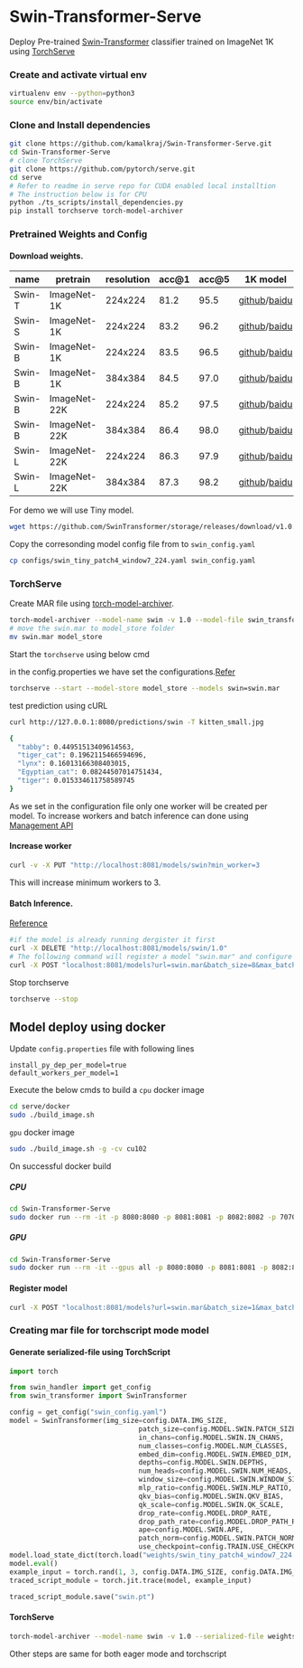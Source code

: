 # Swin-Transformer-Serve

Deploy Pre-trained [Swin-Transformer](https://github.com/microsoft/Swin-Transformer/) classifier trained on ImageNet 1K using [TorchServe](https://github.com/pytorch/serve)

### Create and activate virtual env
```bash
virtualenv env --python=python3
source env/bin/activate
```

### Clone and Install dependencies
```bash
git clone https://github.com/kamalkraj/Swin-Transformer-Serve.git
cd Swin-Transformer-Serve
# clone TorchServe
git clone https://github.com/pytorch/serve.git
cd serve
# Refer to readme in serve repo for CUDA enabled local installtion
# The instruction below is for CPU
python ./ts_scripts/install_dependencies.py
pip install torchserve torch-model-archiver
```

### Pretrained Weights and Config

#### Download weights.
| name   | pretrain     | resolution | acc@1 | acc@5 | 1K model                                                                                                                                                                          |
|--------|--------------|------------|-------|-------|-----------------------------------------------------------------------------------------------------------------------------------------------------------------------------------|
| Swin-T | ImageNet-1K  | 224x224    | 81.2  | 95.5  | [github](https://github.com/SwinTransformer/storage/releases/download/v1.0.0/swin_tiny_patch4_window7_224.pth)/[baidu](https://pan.baidu.com/s/156nWJy4Q28rDlrX-rRbI3w)           |
| Swin-S | ImageNet-1K  | 224x224    | 83.2  | 96.2  | [github](https://github.com/SwinTransformer/storage/releases/download/v1.0.0/swin_small_patch4_window7_224.pth)/[baidu](https://pan.baidu.com/s/1KFjpj3Efey3LmtE1QqPeQg)          |
| Swin-B | ImageNet-1K  | 224x224    | 83.5  | 96.5  | [github](https://github.com/SwinTransformer/storage/releases/download/v1.0.0/swin_base_patch4_window7_224.pth)/[baidu](https://pan.baidu.com/s/16bqCTEc70nC_isSsgBSaqQ)           |
| Swin-B | ImageNet-1K  | 384x384    | 84.5  | 97.0  | [github](https://github.com/SwinTransformer/storage/releases/download/v1.0.0/swin_base_patch4_window12_384.pth)/[baidu](https://pan.baidu.com/s/1xT1cu740-ejW7htUdVLnmw)          |
| Swin-B | ImageNet-22K | 224x224    | 85.2  | 97.5  | [github](https://github.com/SwinTransformer/storage/releases/download/v1.0.0/swin_base_patch4_window7_224_22kto1k.pth)/[baidu](https://pan.baidu.com/s/1n_wNkcbRxVXit8r_KrfAVg)   |
| Swin-B | ImageNet-22K | 384x384    | 86.4  | 98.0  | [github](https://github.com/SwinTransformer/storage/releases/download/v1.0.0/swin_base_patch4_window12_384_22kto1k.pth)/[baidu](https://pan.baidu.com/s/1caKTSdoLJYoi4WBcnmWuWg)  |
| Swin-L | ImageNet-22K | 224x224    | 86.3  | 97.9  | [github](https://github.com/SwinTransformer/storage/releases/download/v1.0.0/swin_large_patch4_window7_224_22kto1k.pth)/[baidu](https://pan.baidu.com/s/1NkQApMWUhxBGjk1ne6VqBQ)  |
| Swin-L | ImageNet-22K | 384x384    | 87.3  | 98.2  | [github](https://github.com/SwinTransformer/storage/releases/download/v1.0.0/swin_large_patch4_window12_384_22kto1k.pth)/[baidu](https://pan.baidu.com/s/1X0FLHQyPOC6Kmv2CmgxJvA) |


For demo we will use Tiny model.
```bash
wget https://github.com/SwinTransformer/storage/releases/download/v1.0.0/swin_tiny_patch4_window7_224.pth -O weights/swin_tiny_patch4_window7_224.pth
```

Copy the corresonding model config file from to `swin_config.yaml` 
```bash
cp configs/swin_tiny_patch4_window7_224.yaml swin_config.yaml
```

### TorchServe

Create MAR file using [torch-model-archiver](https://github.com/pytorch/serve/tree/master/model-archiver).

```bash
torch-model-archiver --model-name swin -v 1.0 --model-file swin_transformer.py --serialized-file weights/swin_tiny_patch4_window7_224.pth --handler swin_handler.py --extra-files index_to_name.json,swin_config.yaml --requirements-file requirements.txt
# move the swin.mar to model_store folder
mv swin.mar model_store
```

Start the `torchserve` using below cmd

in the config.properties we have set the configurations.[Refer](https://github.com/pytorch/serve/blob/master/docs/configuration.md)
```bash
torchserve --start --model-store model_store --models swin=swin.mar
```
test prediction using cURL
```bash
curl http://127.0.0.1:8080/predictions/swin -T kitten_small.jpg
```
```bash
{
  "tabby": 0.44951513409614563,
  "tiger_cat": 0.1962115466594696,
  "lynx": 0.16013166308403015,
  "Egyptian_cat": 0.08244507014751434,
  "tiger": 0.015334611758589745
}
```

As we set in the configuration file only one worker will be created per model.
To increase workers and batch inference can done using [Management API](https://github.com/pytorch/serve/blob/master/docs/management_api.md)

#### Increase worker
```bash
curl -v -X PUT "http://localhost:8081/models/swin?min_worker=3
```
This will increase minimum workers to 3.

#### Batch Inference.
[Reference](https://github.com/pytorch/serve/blob/master/docs/batch_inference_with_ts.md)
```bash
#if the model is already running dergister it first
curl -X DELETE "http://localhost:8081/models/swin/1.0"
# The following command will register a model "swin.mar" and configure TorchServe to use a batch_size of 8 and a max batch delay of 50 milli seconds.
curl -X POST "localhost:8081/models?url=swin.mar&batch_size=8&max_batch_delay=50"
```

Stop torchserve
```bash
torchserve --stop
```



## Model deploy using docker

Update `config.properties` file with following lines
```
install_py_dep_per_model=true
default_workers_per_model=1
```
Execute the below cmds to build a `cpu` docker image
```bash
cd serve/docker
sudo ./build_image.sh
```
`gpu` docker image
```bash
sudo ./build_image.sh -g -cv cu102
```
On successful docker build
##### CPU
```bash
cd Swin-Transformer-Serve
sudo docker run --rm -it -p 8080:8080 -p 8081:8081 -p 8082:8082 -p 7070:7070 -p 7071:7071 -v $(pwd)/model_store:/home/model-server/model-store pytorch/torchserve:latest-cpu
```

##### GPU
```bash
cd Swin-Transformer-Serve
sudo docker run --rm -it --gpus all -p 8080:8080 -p 8081:8081 -p 8082:8082 -p 7070:7070 -p 7071:7071 -v $(pwd)/model_store:/home/model-server/model-store pytorch/torchserve:latest-gpu
```

#### Register model
```bash
curl -X POST "localhost:8081/models?url=swin.mar&batch_size=1&max_batch_delay=50"
```


### Creating mar file for torchscript mode model

#### Generate serialized-file using TorchScript
```python
import torch

from swin_handler import get_config
from swin_transformer import SwinTransformer

config = get_config("swin_config.yaml")
model = SwinTransformer(img_size=config.DATA.IMG_SIZE,
                                patch_size=config.MODEL.SWIN.PATCH_SIZE,
                                in_chans=config.MODEL.SWIN.IN_CHANS,
                                num_classes=config.MODEL.NUM_CLASSES,
                                embed_dim=config.MODEL.SWIN.EMBED_DIM,
                                depths=config.MODEL.SWIN.DEPTHS,
                                num_heads=config.MODEL.SWIN.NUM_HEADS,
                                window_size=config.MODEL.SWIN.WINDOW_SIZE,
                                mlp_ratio=config.MODEL.SWIN.MLP_RATIO,
                                qkv_bias=config.MODEL.SWIN.QKV_BIAS,
                                qk_scale=config.MODEL.SWIN.QK_SCALE,
                                drop_rate=config.MODEL.DROP_RATE,
                                drop_path_rate=config.MODEL.DROP_PATH_RATE,
                                ape=config.MODEL.SWIN.APE,
                                patch_norm=config.MODEL.SWIN.PATCH_NORM,
                                use_checkpoint=config.TRAIN.USE_CHECKPOINT)
model.load_state_dict(torch.load("weights/swin_tiny_patch4_window7_224.pth",map_location="cpu")["model"])
model.eval()
example_input = torch.rand(1, 3, config.DATA.IMG_SIZE, config.DATA.IMG_SIZE)
traced_script_module = torch.jit.trace(model, example_input)

traced_script_module.save("swin.pt")
```

#### TorchServe
```bash
torch-model-archiver --model-name swin -v 1.0 --serialized-file weights/swin_tiny_patch4_window7_224.pth --handler swin_handler.py --extra-files index_to_name.json,swin_config.yaml --requirements-file requirements.txt
```
Other steps are same for both eager mode and torchscript